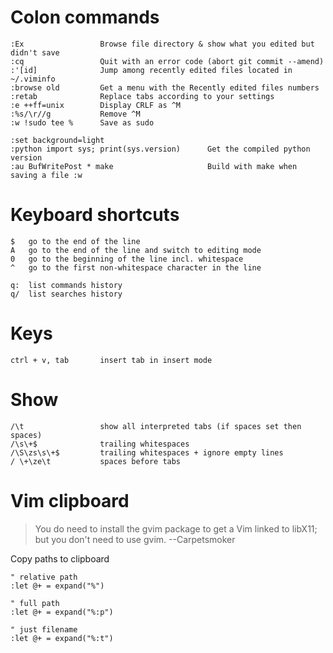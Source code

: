 # Colon commands

    :Ex                 Browse file directory & show what you edited but didn't save
    :cq                 Quit with an error code (abort git commit --amend)
    :'[id]              Jump among recently edited files located in ~/.viminfo
    :browse old         Get a menu with the Recently edited files numbers
    :retab              Replace tabs according to your settings
    :e ++ff=unix        Display CRLF as ^M
    :%s/\r//g           Remove ^M
    :w !sudo tee %      Save as sudo

    :set background=light
    :python import sys; print(sys.version)      Get the compiled python version
    :au BufWritePost * make                     Build with make when saving a file :w

# Keyboard shortcuts

    $   go to the end of the line
    A   go to the end of the line and switch to editing mode
    0   go to the beginning of the line incl. whitespace
    ^   go to the first non-whitespace character in the line

    q:  list commands history
    q/  list searches history
    
# Keys

    ctrl + v, tab       insert tab in insert mode

# Show

    /\t                 show all interpreted tabs (if spaces set then spaces)
    /\s\+$              trailing whitespaces
    /\S\zs\s\+$         trailing whitespaces + ignore empty lines
    / \+\ze\t           spaces before tabs

# Vim clipboard

> You do need to install the gvim package to get a Vim linked to libX11; but you don't need to use gvim. --Carpetsmoker

Copy paths to clipboard

    " relative path
    :let @+ = expand("%")

    " full path
    :let @+ = expand("%:p")

    " just filename
    :let @+ = expand("%:t")


